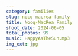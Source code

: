 ```yaml
---
category: families
slug: nocq-macrea-family
title: Nocq-MacRea Family
shoot_date: 2024-06-05
total_photos: 99
music: HappyAsTheSun.mp3
img_ext: jpg
---
```

